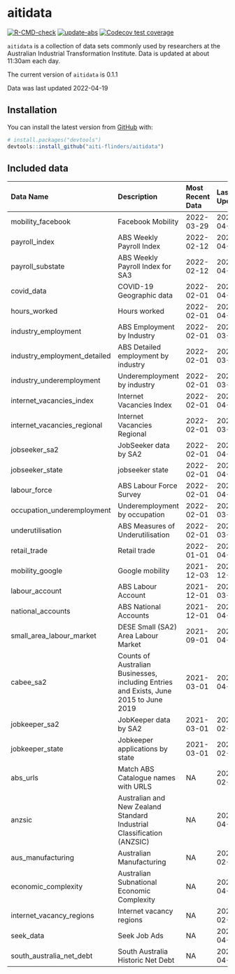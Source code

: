 
<!-- README.md is generated from README.Rmd. Please edit that file -->

# aitidata

<!-- badges: start -->

[![R-CMD-check](https://github.com/aiti-flinders/aitidata/actions/workflows/R-CMD-check.yaml/badge.svg?branch=data_prep)](https://github.com/aiti-flinders/aitidata/actions/workflows/R-CMD-check.yaml)
[![update-abs](https://github.com/aiti-flinders/aitidata/workflows/update-abs/badge.svg)](https://github.com/aiti-flinders/aitidata/actions)
[![Codecov test
coverage](https://codecov.io/gh/aiti-flinders/aitidata/branch/master/graph/badge.svg)](https://app.codecov.io/gh/aiti-flinders/aitidata?branch=master)
<!-- badges: end -->

`aitidata` is a collection of data sets commonly used by researchers at
the Australian Industrial Transformation Institute. Data is updated at
about 11:30am each day.

The current version of `aitidata` is 0.1.1

Data was last updated 2022-04-19

## Installation

You can install the latest version from [GitHub](https://github.com/)
with:

``` r
# install.packages("devtools")
devtools::install_github("aiti-flinders/aitidata")
```

## Included data

| Data Name                      | Description                                                                           | Most Recent Data | Last Updated |
|:-------------------------------|:--------------------------------------------------------------------------------------|:-----------------|:-------------|
| mobility\_facebook             | Facebook Mobility                                                                     | 2022-03-29       | 2022-04-19   |
| payroll\_index                 | ABS Weekly Payroll Index                                                              | 2022-02-12       | 2022-04-11   |
| payroll\_substate              | ABS Weekly Payroll Index for SA3                                                      | 2022-02-12       | 2022-04-11   |
| covid\_data                    | COVID-19 Geographic data                                                              | 2022-02-01       | 2022-04-13   |
| hours\_worked                  | Hours worked                                                                          | 2022-02-01       | 2022-04-19   |
| industry\_employment           | ABS Employment by Industry                                                            | 2022-02-01       | 2022-03-31   |
| industry\_employment\_detailed | ABS Detailed employment by industry                                                   | 2022-02-01       | 2022-03-31   |
| industry\_underemployment      | Underemployment by industry                                                           | 2022-02-01       | 2022-03-31   |
| internet\_vacancies\_index     | Internet Vacancies Index                                                              | 2022-02-01       | 2022-04-19   |
| internet\_vacancies\_regional  | Internet Vacancies Regional                                                           | 2022-02-01       | 2022-03-31   |
| jobseeker\_sa2                 | JobSeeker data by SA2                                                                 | 2022-02-01       | 2022-04-19   |
| jobseeker\_state               | jobseeker state                                                                       | 2022-02-01       | 2022-04-19   |
| labour\_force                  | ABS Labour Force Survey                                                               | 2022-02-01       | 2022-04-19   |
| occupation\_underemployment    | Underemployment by occupation                                                         | 2022-02-01       | 2022-03-31   |
| underutilisation               | ABS Measures of Underutilisation                                                      | 2022-02-01       | 2022-03-31   |
| retail\_trade                  | Retail trade                                                                          | 2022-01-01       | 2022-04-11   |
| mobility\_google               | Google mobility                                                                       | 2021-12-03       | 2021-12-14   |
| labour\_account                | ABS Labour Account                                                                    | 2021-12-01       | 2022-03-16   |
| national\_accounts             | ABS National Accounts                                                                 | 2021-12-01       | 2022-04-01   |
| small\_area\_labour\_market    | DESE Small (SA2) Area Labour Market                                                   | 2021-09-01       | 2022-04-13   |
| cabee\_sa2                     | Counts of Australian Businesses, including Entries and Exists, June 2015 to June 2019 | 2021-03-01       | 2022-04-11   |
| jobkeeper\_sa2                 | JobKeeper data by SA2                                                                 | 2021-03-01       | 2022-02-15   |
| jobkeeper\_state               | Jobkeeper applications by state                                                       | 2021-03-01       | 2022-02-15   |
| abs\_urls                      | Match ABS Catalogue names with URLS                                                   | NA               | 2022-02-18   |
| anzsic                         | Australian and New Zealand Standard Industrial Classification (ANZSIC)                | NA               | 2021-04-27   |
| aus\_manufacturing             | Australian Manufacturing                                                              | NA               | 2022-02-15   |
| economic\_complexity           | Australian Subnational Economic Complexity                                            | NA               | 2021-04-27   |
| internet\_vacancy\_regions     | Internet vacancy regions                                                              | NA               | 2022-02-15   |
| seek\_data                     | Seek Job Ads                                                                          | NA               | 2021-04-27   |
| south\_australia\_net\_debt    | South Australia Historic Net Debt                                                     | NA               | 2021-04-27   |
